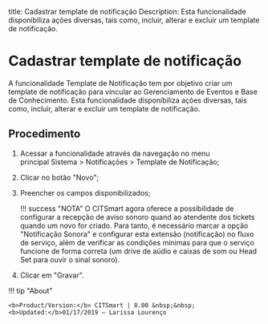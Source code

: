 title: Cadastrar template de notificação
Description: Esta funcionalidade disponibiliza ações diversas, tais como, incluir, alterar e excluir um template de notificação.

# Cadastrar template de notificação

A funcionalidade Template de Notificação tem por objetivo criar um template de notificação para vincular ao Gerenciamento de Eventos e Base de Conhecimento.
Esta funcionalidade disponibiliza ações diversas, tais como, incluir, alterar e excluir um template de notificação.

Procedimento
------------

1.  Acessar a funcionalidade através da navegação no menu principal Sistema \>
    Notificações \> Template de Notificação;

2.  Clicar no botão "Novo";

3.  Preencher os campos disponibilizados;

    !!! success "NOTA"
    O CITSmart agora oferece a possibilidade de configurar a recepção de aviso sonoro quand ao atendente dos tickets quando um novo for criado. Para tanto, é necessário marcar a opção "Notificação Sonora" e configurar esta extensão (notificação) no fluxo de serviço, além de verificar as condições mínimas para que o serviço funcione de forma correta (um drive de aúdio e caixas de som ou Head Set para ouvir o sinal sonoro).
       

4.  Clicar em "Gravar".

!!! tip "About"

    <b>Product/Version:</b> CITSmart | 8.00 &nbsp;&nbsp;
    <b>Updated:</b>01/17/2019 – Larissa Lourenço

